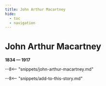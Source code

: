 ```yaml
---
title: John Arthur Macartney
hide:
  - toc
  - navigation 
---
```


# John Arthur Macartney

**1834 — 1917**

--8<-- "snippets/john-arthur-macartney.md"

<!-- 

--8<-- "snippets/headstone/john-arthur-macartney-headstone.md"

### Learn more 

### Sources

### Acknowledgement
-->

--8<-- "snippets/add-to-this-story.md"